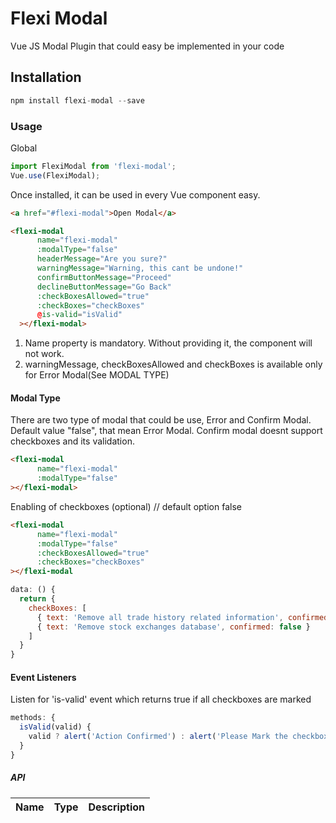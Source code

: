 # Flexi Modal

Vue JS Modal Plugin that could easy be implemented in your code

## Installation

```js
npm install flexi-modal --save
```

### Usage

Global

```js
import FlexiModal from 'flexi-modal';
Vue.use(FlexiModal);
```

Once installed, it can be used in every Vue component easy.

```html
<a href="#flexi-modal">Open Modal</a>

<flexi-modal 
      name="flexi-modal"
      :modalType="false"
      headerMessage="Are you sure?"
      warningMessage="Warning, this cant be undone!"
      confirmButtonMessage="Proceed"
      declineButtonMessage="Go Back"
      :checkBoxesAllowed="true"
      :checkBoxes="checkBoxes"
      @is-valid="isValid"
  ></flexi-modal>

```

1. Name property is mandatory. Without providing it, the component will not work.
2. warningMessage, checkBoxesAllowed and checkBoxes is available only for Error Modal(See MODAL TYPE)

#### Modal Type
There are two type of modal that could be use, Error and Confirm Modal.
Default value "false", that mean Error Modal. Confirm modal doesnt 
support checkboxes and its validation. 

```html
<flexi-modal 
      name="flexi-modal"
      :modalType="false"
></flexi-modal>
```

Enabling of checkboxes (optional) // default option false

```html
<flexi-modal 
      name="flexi-modal"
      :modalType="false"
      :checkBoxesAllowed="true"
      :checkBoxes="checkBoxes"
></flexi-modal
```

```js
data: () { 
  return {
    checkBoxes: [ 
      { text: 'Remove all trade history related information', confirmed: false },
      { text: 'Remove stock exchanges database', confirmed: false }
    ]  
  }
}
```

#### Event Listeners 

Listen for 'is-valid' event which returns true if all checkboxes are marked

```js
methods: {
  isValid(valid) {
    valid ? alert('Action Confirmed') : alert('Please Mark the checkboxes in order to proceed the request');
  }
}
```


##### API

| Name        | Type        | Description                                                             |
| :-----      | :-------    | :----------------------------------------------- 

